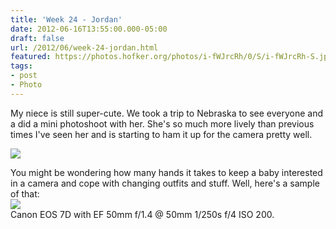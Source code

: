 ```yaml
---
title: 'Week 24 - Jordan'
date: 2012-06-16T13:55:00.000-05:00
draft: false
url: /2012/06/week-24-jordan.html
featured: https://photos.hofker.org/photos/i-fWJrcRh/0/S/i-fWJrcRh-S.jpg
tags: 
- post
- Photo
---
```


My niece is still super-cute. We took a trip to Nebraska to see everyone and a did a mini photoshoot with her. She's so much more lively than previous times I've seen her and is starting to ham it up for the camera pretty well.  
  

[![](https://photos.hofker.org/photos/i-fWJrcRh/0/S/i-fWJrcRh-S.jpg)](https://photos.hofker.org/photos/i-fWJrcRh/0/S/i-fWJrcRh-S.jpg)

You might be wondering how many hands it takes to keep a baby interested in a camera and cope with changing outfits and stuff. Well, here's a sample of that:  
[![](https://photos.hofker.org/photos/i-WXM8CXH/0/M/i-WXM8CXH-L.jpg)](https://photos.hofker.org/Children/Ellie/20765261_7XHLwP#!i=1930526923&k=WXM8CXH)  
Canon EOS 7D with EF 50mm f/1.4 @ 50mm 1/250s f/4 ISO 200.
